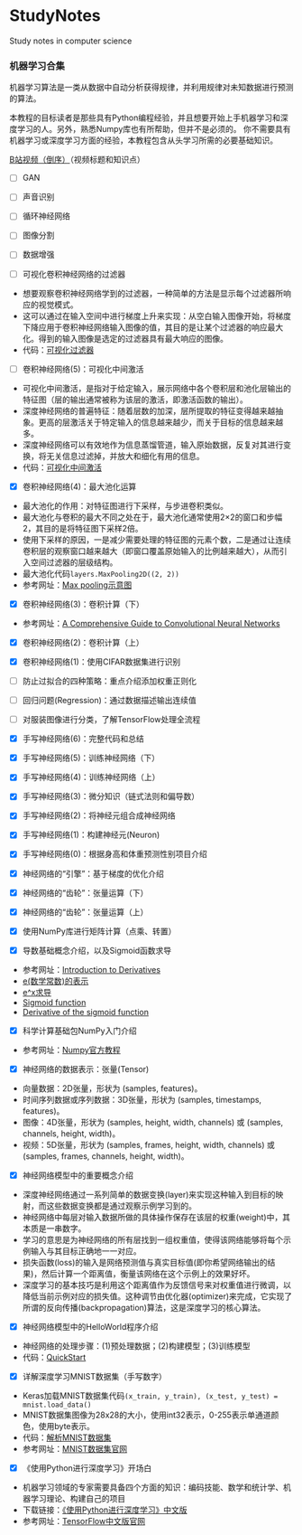 # StudyNotes

Study notes in computer science

### 机器学习合集

机器学习算法是一类从数据中自动分析获得规律，并利用规律对未知数据进行预测的算法。

本教程的目标读者是那些具有Python编程经验，并且想要开始上手机器学习和深度学习的人。另外，熟悉Numpy库也有所帮助，但并不是必须的。
你不需要具有机器学习或深度学习方面的经验，本教程包含从头学习所需的必要基础知识。

[B站视频（倒序）](https://space.bilibili.com/3461566190061988)（视频标题和知识点）

- [ ] GAN

- [ ] 声音识别

- [ ] 循环神经网络

- [ ] 图像分割

- [ ] 数据增强

- [ ] 可视化卷积神经网络的过滤器

* 想要观察卷积神经网络学到的过滤器，一种简单的方法是显示每个过滤器所响应的视觉模式。
* 这可以通过在输入空间中进行梯度上升来实现：从空白输入图像开始，将梯度下降应用于卷积神经网络输入图像的值，其目的是让某个过滤器的响应最大化。得到的输入图像是选定的过滤器具有最大响应的图像。
* 代码：[可视化过滤器](machine_learning/02_tensorflow/visual_conv_filter.py)


- [ ] 卷积神经网络(5)：可视化中间激活

* 可视化中间激活，是指对于给定输入，展示网络中各个卷积层和池化层输出的特征图（层的输出通常被称为该层的激活，即激活函数的输出）。
* 深度神经网络的普遍特征：随着层数的加深，层所提取的特征变得越来越抽象。更高的层激活关于特定输入的信息越来越少，而关于目标的信息越来越多。
* 深度神经网络可以有效地作为信息蒸馏管道，输入原始数据，反复对其进行变换，将无关信息过滤掉，并放大和细化有用的信息。
* 代码：[可视化中间激活](machine_learning/02_tensorflow/visual_conv_layer.py)

- [x] 卷积神经网络(4)：最大池化运算

* 最大池化的作用：对特征图进行下采样，与步进卷积类似。
* 最大池化与卷积的最大不同之处在于，最大池化通常使用2×2的窗口和步幅2，其目的是将特征图下采样2倍。
* 使用下采样的原因，一是减少需要处理的特征图的元素个数，二是通过让连续卷积层的观察窗口越来越大（即窗口覆盖原始输入的比例越来越大），从而引入空间过滤器的层级结构。
* 最大池化代码`layers.MaxPooling2D((2, 2))`
* 参考网址：[Max pooling示意图](https://paperswithcode.com/method/max-pooling)

- [x] 卷积神经网络(3)：卷积计算（下）

* 参考网址：[A Comprehensive Guide to Convolutional Neural Networks](https://towardsdatascience.com/a-comprehensive-guide-to-convolutional-neural-networks-the-eli5-way-3bd2b1164a53)

- [x] 卷积神经网络(2)：卷积计算（上）

- [x] 卷积神经网络(1)：使用CIFAR数据集进行识别

- [ ] 防止过拟合的四种策略：重点介绍添加权重正则化

- [ ] 回归问题(Regression)：通过数据描述输出连续值

- [ ] 对服装图像进行分类，了解TensorFlow处理全流程

- [x] 手写神经网络(6)：完整代码和总结

- [x] 手写神经网络(5)：训练神经网络（下）

- [x] 手写神经网络(4)：训练神经网络（上）

- [x] 手写神经网络(3)：微分知识（链式法则和偏导数）

- [x] 手写神经网络(2)：将神经元组合成神经网络

- [x] 手写神经网络(1)：构建神经元(Neuron)

- [x] 手写神经网络(0)：根据身高和体重预测性别项目介绍

- [x] 神经网络的“引擎”：基于梯度的优化介绍

- [x] 神经网络的“齿轮”：张量运算（下）

- [x] 神经网络的“齿轮”：张量运算（上）

- [x] 使用NumPy库进行矩阵计算（点乘、转置）

- [x] 导数基础概念介绍，以及Sigmoid函数求导

* 参考网址：[Introduction to Derivatives](https://www.mathsisfun.com/calculus/derivatives-introduction.html)
* [e(数学常数)的表示](https://zh.wikipedia.org/zh-cn/E_(数学常数))
* [e^x求导](http://www.intuitive-calculus.com/derivative-of-e-x.html)
* [Sigmoid function](https://en.wikipedia.org/wiki/Sigmoid_function)
* [Derivative of the sigmoid function](https://towardsdatascience.com/derivative-of-the-sigmoid-function-536880cf918e)

- [x] 科学计算基础包NumPy入门介绍

* 参考网址：[Numpy官方教程]()

- [x] 神经网络的数据表示：张量(Tensor)

* 向量数据：2D张量，形状为 (samples, features)。
* 时间序列数据或序列数据：3D张量，形状为 (samples, timestamps, features)。
* 图像：4D张量，形状为 (samples, height, width, channels) 或 (samples, channels, height, width)。
* 视频：5D张量，形状为 (samples, frames, height, width, channels) 或 (samples, frames, channels, height, width)。

- [x] 神经网络模型中的重要概念介绍

* 深度神经网络通过一系列简单的数据变换(layer)来实现这种输入到目标的映射，而这些数据变换都是通过观察示例学习到的。
* 神经网络中每层对输入数据所做的具体操作保存在该层的权重(weight)中，其本质是一串数字。
* 学习的意思是为神经网络的所有层找到一组权重值，使得该网络能够将每个示例输入与其目标正确地一一对应。
* 损失函数(loss)的输入是网络预测值与真实目标值(即你希望网络输出的结果)，然后计算一个距离值，衡量该网络在这个示例上的效果好坏。
* 深度学习的基本技巧是利用这个距离值作为反馈信号来对权重值进行微调，以降低当前示例对应的损失值。这种调节由优化器(optimizer)来完成，它实现了所谓的反向传播(backpropagation)算法，这是深度学习的核心算法。

- [x] 神经网络模型中的HelloWorld程序介绍

* 神经网络的处理步骤：(1)预处理数据；(2)构建模型；(3)训练模型
* 代码：[QuickStart](machine_learning/01_network/quick_start.py)

- [x] 详解深度学习MNIST数据集（手写数字）

* Keras加载MNIST数据集代码`(x_train, y_train), (x_test, y_test) = mnist.load_data()`
* MNIST数据集图像为28x28的大小，使用int32表示，0-255表示单通道颜色，使用byte表示。
* 代码：[解析MNIST数据集](machine_learning/01_network/mnist_database.py)
* 参考网址：[MNIST数据集官网](http://yann.lecun.com/exdb/mnist/)

- [x] 《使用Python进行深度学习》开场白

* 机器学习领域的专家需要具备四个方面的知识：编码技能、数学和统计学、机器学习理论、构建自己的项目
* 下载链接：[《使用Python进行深度学习》中文版](resources/deep_learning_with_python.pdf)
* 参考网址：[TensorFlow中文版官网](https://www.tensorflow.org/?hl=zh-cn)
